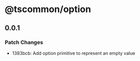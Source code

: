 # @tscommon/option

## 0.0.1

### Patch Changes

- 1383bcb: Add option primitive to represent an empty value
